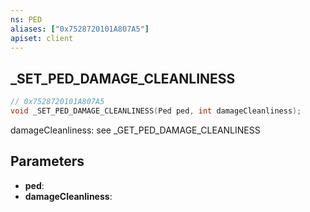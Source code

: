 ```yaml
---
ns: PED
aliases: ["0x7528720101A807A5"]
apiset: client
---
```

## _SET_PED_DAMAGE_CLEANLINESS

```c
// 0x7528720101A807A5
void _SET_PED_DAMAGE_CLEANLINESS(Ped ped, int damageCleanliness);
```

damageCleanliness: see _GET_PED_DAMAGE_CLEANLINESS

## Parameters
* **ped**:
* **damageCleanliness**: